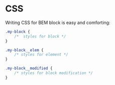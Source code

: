 CSS
===

Writing CSS for BEM block is easy and comforting:

```css
.my-block {
    /*  styles for block */
}

.my-block__elem {
    /* styles for element */
}

.my-block__modified {
    /* styles for block modification */
}
```
